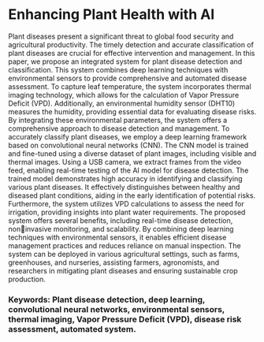 ﻿# Enhancing Plant Health with AI 

Plant diseases present a significant threat to global food security and agricultural 
productivity. The timely detection and accurate classification of plant diseases are crucial for 
effective intervention and management. In this paper, we propose an integrated system for plant 
disease detection and classification. This system combines deep learning techniques with 
environmental sensors to provide comprehensive and automated disease assessment. To capture 
leaf temperature, the system incorporates thermal imaging technology, which allows for the 
calculation of Vapor Pressure Deficit (VPD). Additionally, an environmental humidity sensor 
(DHT10) measures the humidity, providing essential data for evaluating disease risks. By 
integrating these environmental parameters, the system offers a comprehensive approach to 
disease detection and management. 
To accurately classify plant diseases, we employ a deep learning framework based on 
convolutional neural networks (CNN). The CNN model is trained and fine-tuned using a diverse 
dataset of plant images, including visible and thermal images. Using a USB camera, we extract 
frames from the video feed, enabling real-time testing of the AI model for disease detection. The 
trained model demonstrates high accuracy in identifying and classifying various plant diseases. It 
effectively distinguishes between healthy and diseased plant conditions, aiding in the early 
identification of potential risks. Furthermore, the system utilizes VPD calculations to assess the 
need for irrigation, providing insights into plant water requirements. 
The proposed system offers several benefits, including real-time disease detection, noninvasive monitoring, and scalability. By combining deep learning techniques with environmental 
sensors, it enables efficient disease management practices and reduces reliance on manual 
inspection. The system can be deployed in various agricultural settings, such as farms, 
greenhouses, and nurseries, assisting farmers, agronomists, and researchers in mitigating plant 
diseases and ensuring sustainable crop production. 

### Keywords: Plant disease detection, deep learning, convolutional neural networks, environmental sensors, thermal imaging, Vapor Pressure Deficit (VPD), disease risk assessment, automated system. 

